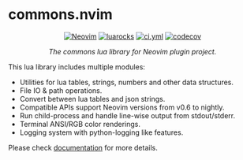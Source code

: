 <!-- markdownlint-disable MD001 MD013 MD034 MD033 MD051 -->

# commons.nvim

<p align="center">
<a href="https://github.com/neovim/neovim/releases/v0.6.0"><img alt="Neovim" src="https://img.shields.io/badge/Neovim-v0.6+-57A143?logo=neovim&logoColor=57A143" /></a>
<a href="https://luarocks.org/modules/linrongbin16/commons.nvim"><img alt="luarocks" src="https://custom-icon-badges.demolab.com/luarocks/v/linrongbin16/commons.nvim?label=LuaRocks&labelColor=063B70&logo=tag&logoColor=fff&color=008B8B" /></a>
<a href="https://github.com/linrongbin16/commons.nvim/actions/workflows/ci.yml"><img alt="ci.yml" src="https://img.shields.io/github/actions/workflow/status/linrongbin16/commons.nvim/ci.yml?label=GitHub%20CI&labelColor=181717&logo=github&logoColor=fff" /></a>
<a href="https://app.codecov.io/github/linrongbin16/commons.nvim"><img alt="codecov" src="https://img.shields.io/codecov/c/github/linrongbin16/commons.nvim?logo=codecov&logoColor=F01F7A&label=Codecov" /></a>
</p>

<p align="center"><i>
The commons lua library for Neovim plugin project.
</i></p>

This lua library includes multiple modules:

- Utilities for lua tables, strings, numbers and other data structures.
- File IO & path operations.
- Convert between lua tables and json strings.
- Compatible APIs support Neovim versions from v0.6 to nightly.
- Run child-process and handle line-wise output from stdout/stderr.
- Terminal ANSI/RGB color renderings.
- Logging system with python-logging like features.

Please check [documentation](https://linrongbin16.github.io/commons.nvim) for more details.
